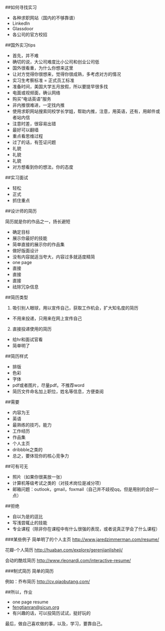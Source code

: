 ##如何寻找实习

- 各种求职网站（国内的不够靠谱）
- LinkedIn
- Glassdoor
- 各公司的官方校招

##国外实习tips

- 首先，并不难
- 确切的说，大公司难度比小公司和创业公司低
- 国外很看重，为什么你想来这里
- 让对方觉得你很想来，觉得你很成熟，多考虑对方的情况
- 实习生考察标准 = 正式员工标准
- 准备时间，美国大学五月放假，所以要提早很多找
- 电面或视频面，确认网络
- 购买“电话英语”服务
- 非内推很难进，一定找内推
- 使用求职网站搜索同校学长学姐，帮助内推，注意，用英语，还有，用邮件或者站内信
- 注意时差，很容易出错
- 最好可以翻墙
- 重点看思维过程
- 过了的话，有签证问题
- 礼貌
- 礼貌
- 礼貌
- 对方想看到你的想法，你的态度

##实习面试

- 轻松
- 正式
- 抓住重点

##设计师的简历

简历就是你的作品之一，扬长避短

- 确定目标
- 展示你最好的技能
- 简单直接的展示你的作品集
- 做好版面设计
- 没有内容就适当夸大，内容过多就适度精简
- one page
- 直接
- 直接
- 直接
- 祛除冗杂信息

##简历类型

1. 吸引别人眼球，用以宣传自己，获取工作机会，扩大知名度的简历
 - 不用来投递，只用来在网上宣传自己
2. 直接投递使用的简历
 - 给hr和面试官看
 - 简单明了

##简历样式

- 排版
- 色彩
- 字体
- pdf或者图片，尽量pdf。不推荐word
- 简历文件命名加上职位，姓名等信息，方便查阅

##需要

- 内容为王
- 英语
- 最熟练的技巧，能力
- 工作经历
- 作品集
- 个人主页
- dribbble之类的
- 总之，要体现你的核心竞争力

##可有可无

- 照片（如果你很美放一张）
- 计算机等级考试之类的（对技术岗位是减分项）
- 邮箱问题：outlook，gmail，foxmail（自己并不歧视qq，但是用别的会好一点）

##拒绝

- 自以为是的逗比
- 写浅尝辄止的技能
- 专业课程（除非你在课程中有什么很强的表现，或者说真正学会了什么课程）

###某些例子
简单明了的个人主页
http://www.jaredzimmerman.com/resume/

花瓣-个人简历
http://huaban.com/explore/gerenjianlisheji/

会动的酷炫简历
http://www.rleonardi.com/interactive-resume/

###制式简历
简单的简历

例如：乔布简历
http://cv.qiaobutang.com/

##所以，作业
- one page resume
- fengtianran@sicun.org
- 有兴趣的话，可以投简历试试，挺好玩的

最后，做自己喜欢做的事，以及，学习，要靠自己。
